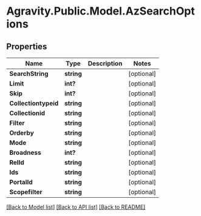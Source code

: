 # Agravity.Public.Model.AzSearchOptions

## Properties

Name | Type | Description | Notes
------------ | ------------- | ------------- | -------------
**SearchString** | **string** |  | [optional] 
**Limit** | **int?** |  | [optional] 
**Skip** | **int?** |  | [optional] 
**Collectiontypeid** | **string** |  | [optional] 
**Collectionid** | **string** |  | [optional] 
**Filter** | **string** |  | [optional] 
**Orderby** | **string** |  | [optional] 
**Mode** | **string** |  | [optional] 
**Broadness** | **int?** |  | [optional] 
**RelId** | **string** |  | [optional] 
**Ids** | **string** |  | [optional] 
**PortalId** | **string** |  | [optional] 
**Scopefilter** | **string** |  | [optional] 

[[Back to Model list]](../README.md#documentation-for-models) [[Back to API list]](../README.md#documentation-for-api-endpoints) [[Back to README]](../README.md)

